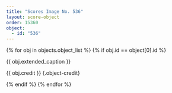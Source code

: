 ```yaml
---
title: "Scores Image No. 536"
layout: score-object
order: 15360
object:
  - id: "536"
---
```


{% for obj in objects.object_list %}
{% if obj.id == object[0].id %}

{{ obj.extended_caption }}

{{ obj.credit }} {.object-credit}

{% endif %}
{% endfor %}
